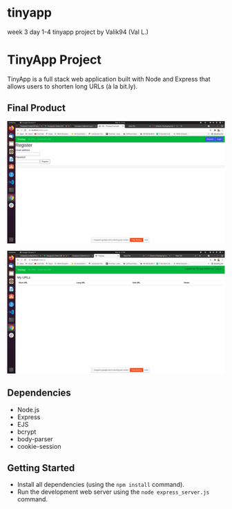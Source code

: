 # tinyapp
week 3 day 1-4 tinyapp project by Valik94 (Val L.)


# TinyApp Project

TinyApp is a full stack web application built with Node and Express that allows users to shorten long URLs (à la bit.ly).

## Final Product

!["Screenshot of Register page"](https://github.com/valik94/tinyapp/blob/master/docs/register-screen.png?raw=true)

!["Screenshot of URL main page"](https://github.com/valik94/tinyapp/blob/master/docs/urls-page.png?raw=true)

## Dependencies

- Node.js
- Express
- EJS
- bcrypt
- body-parser
- cookie-session

## Getting Started

- Install all dependencies (using the `npm install` command).
- Run the development web server using the `node express_server.js` command.

